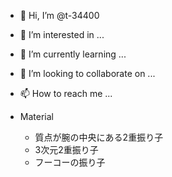 - 👋 Hi, I’m @t-34400
- 👀 I’m interested in ...
- 🌱 I’m currently learning ...
- 💞️ I’m looking to collaborate on ...
- 📫 How to reach me ...

- Material
  - 質点が腕の中央にある2重振り子
  - 3次元2重振り子
  - フーコーの振り子

<!---
t-34400/t-34400 is a ✨ special ✨ repository because its `README.md` (this file) appears on your GitHub profile.
You can click the Preview link to take a look at your changes.
--->
